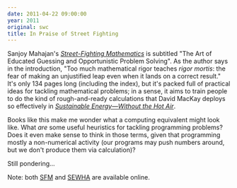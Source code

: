 ```yaml
---
date: 2011-04-22 09:00:00
year: 2011
original: swc
title: In Praise of Street Fighting
---
```

<p>Sanjoy Mahajan's <a href="http://www.amazon.com/Street-Fighting-Mathematics-Educated-Guessing-Opportunistic/dp/026251429X"><em>Street-Fighting Mathematics</em></a> is subtitled "The Art of Educated Guessing and Opportunistic Problem Solving".  As the author says in the introduction, "Too much mathematical rigor teaches <em>rigor mortis</em>: the fear of making an unjustified leap even when it lands on a correct result." It's only 134 pages long (including the index), but it's packed full of practical ideas for tackling mathematical problems; in a sense, it aims to train people to do the kind of rough-and-ready calculations that David MacKay deploys so effectively in <a href="http://www.amazon.com/Sustainable-Energy-Without-Hot-Air/dp/0954452933"><em>Sustainable Energy&mdash;Without the Hot Air</em></a>.</p>
<p>Books like this make me wonder what a computing equivalent might look like. What <em>are</em> some useful heuristics for tackling programming problems? Does it even make sense to think in those terms, given that programming mostly a non-numerical activity (our programs may push numbers around, but we don't produce them via calculation)?</p>
<p>Still pondering...</p>
<p>Note: both <a href="http://mitpress.mit.edu/books/full_pdfs/Street-Fighting_Mathematics.pdf">SFM</a> and <a href="http://www.withouthotair.com/">SEWHA</a> are available online.</p>
